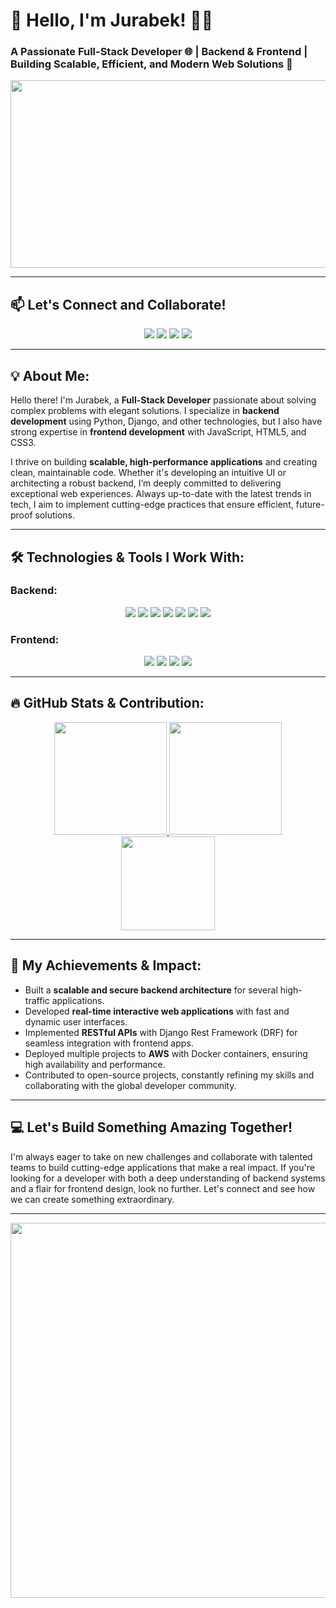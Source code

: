 # 🚀 Hello, I'm **Jurabek**! 👨‍💻
### A Passionate Full-Stack Developer 🌐 | Backend & Frontend | Building Scalable, Efficient, and Modern Web Solutions 🚀

<p align="center">
  <img src="https://media.giphy.com/media/qgQUggAC3Pfv687qPC/giphy.gif" width="800" height="300" />
</p>

---

## 📫 Let's Connect and Collaborate!
<p align="center">
  <a href="mailto:norqulovjorabek533@gmail.com"><img src="https://img.shields.io/badge/Email-D14836?style=for-the-badge&logo=gmail&logoColor=white"/></a>
  <a href="https://www.instagram.com/jurab_ekuzb" target="_blank"><img src="https://img.shields.io/badge/Instagram-E4405F?style=for-the-badge&logo=instagram&logoColor=white"/></a>
  <a href="https://t.me/jurabek_bekk" target="_blank"><img src="https://img.shields.io/badge/Telegram-2CA5E0?style=for-the-badge&logo=telegram&logoColor=white"/></a>
  <a href="https://www.linkedin.com/in/jurabek" target="_blank"><img src="https://img.shields.io/badge/LinkedIn-0A66C2?style=for-the-badge&logo=linkedin&logoColor=white"/></a>
</p>

---

## 💡 About Me:
Hello there! I'm Jurabek, a **Full-Stack Developer** passionate about solving complex problems with elegant solutions. I specialize in **backend development** using Python, Django, and other technologies, but I also have strong expertise in **frontend development** with JavaScript, HTML5, and CSS3.

I thrive on building **scalable, high-performance applications** and creating clean, maintainable code. Whether it's developing an intuitive UI or architecting a robust backend, I’m deeply committed to delivering exceptional web experiences. Always up-to-date with the latest trends in tech, I aim to implement cutting-edge practices that ensure efficient, future-proof solutions.

---

## 🛠 Technologies & Tools I Work With:
### Backend:
<p align="center">
  <img src="https://img.shields.io/badge/Python-3776AB?style=for-the-badge&logo=python&logoColor=white"/>
  <img src="https://img.shields.io/badge/Django-092E20?style=for-the-badge&logo=django&logoColor=white"/>
  <img src="https://img.shields.io/badge/DRF-ff1709?style=for-the-badge&logo=django&logoColor=white"/>
  <img src="https://img.shields.io/badge/Java-007396?style=for-the-badge&logo=java&logoColor=white"/>
  <img src="https://img.shields.io/badge/SQL-003B57?style=for-the-badge&logo=postgresql&logoColor=white"/>
  <img src="https://img.shields.io/badge/Docker-2496ED?style=for-the-badge&logo=docker&logoColor=white"/>
  <img src="https://img.shields.io/badge/AWS-232F3E?style=for-the-badge&logo=amazonaws&logoColor=white"/>
</p>

### Frontend:
<p align="center">
  <img src="https://img.shields.io/badge/JavaScript-F7DF1E?style=for-the-badge&logo=javascript&logoColor=black"/>
  <img src="https://img.shields.io/badge/HTML5-E34F26?style=for-the-badge&logo=html5&logoColor=white"/>
  <img src="https://img.shields.io/badge/CSS3-1572B6?style=for-the-badge&logo=css3&logoColor=white"/>
  <img src="https://img.shields.io/badge/React-61DAFB?style=for-the-badge&logo=react&logoColor=black"/>
</p>

---

## 🔥 GitHub Stats & Contribution:

<div align="center">
  <a href="https://github.com/jurabek-2">
    <img src="https://github-readme-stats.vercel.app/api?username=jurabek-2&show_icons=true&theme=tokyonight&count_private=true&hide_border=true" height="180"/>
  </a>
  <a href="https://github.com/jurabek-2">
    <img src="https://github-readme-streak-stats.herokuapp.com/?user=jurabek-2&theme=tokyonight&hide_border=true" height="180"/>
  </a>
  <br>
  <a href="https://github.com/jurabek-2">
    <img src="https://github-readme-stats.vercel.app/api/top-langs/?username=jurabek-2&layout=compact&theme=tokyonight&hide_border=true" height="150"/>
  </a>
</div>

---

## 🚀 My Achievements & Impact:

- Built a **scalable and secure backend architecture** for several high-traffic applications.
- Developed **real-time interactive web applications** with fast and dynamic user interfaces.
- Implemented **RESTful APIs** with Django Rest Framework (DRF) for seamless integration with frontend apps.
- Deployed multiple projects to **AWS** with Docker containers, ensuring high availability and performance.
- Contributed to open-source projects, constantly refining my skills and collaborating with the global developer community.

---

## 💻 Let's Build Something Amazing Together!
I'm always eager to take on new challenges and collaborate with talented teams to build cutting-edge applications that make a real impact. If you're looking for a developer with both a deep understanding of backend systems and a flair for frontend design, look no further. Let's connect and see how we can create something extraordinary.

---

<p align="center">
  <img src="https://media.giphy.com/media/ZVik7pBtu9dNS/giphy.gif" width="600" />
</p>

